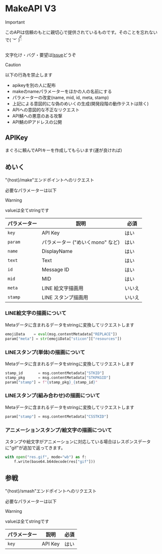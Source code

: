 # MakeAPI V3

> [!IMPORTANT]
> このAPIは信頼のもとに親切心で提供されているものです。そのことを忘れないで( ˙꒳​˙  )ིྀ
>
> 文字化け・バグ・要望は[Issue](https://github.com/MocA-Love/miq-api-doc/issues)どうぞ

> [!CAUTION]
> 以下の行為を禁止します
> - apikeyを別の人に配布
> - makeのnameパラメーターをほかの人の名前にする
> - パラメーターの改変(name, mid, id, meta, stamp)
> - 上記による意図的にな偽のめいくの生成(開発段階の動作テストは除く)
> - APIへの意図的な不正なリクエスト
> - API鯖への悪意のある攻撃
> - API鯖のIPアドレスの公開


## APIKey
まぐろに頼んでAPIキーを作成してもらいます(運が良ければ)


## めいく
"{host}/make"エンドポイントへのリクエスト

必要なパラメーターは以下
> [!WARNING]
> valueは全てstringです

| パラメーター | 説明                          | 必須 |
|--------------|-------------------------------|------|
| `key`        | API Key                       | はい  |
| `param`      | パラメーター ("めいくmono" など) | はい  |
| `name`       | DisplayName                    | はい  |
| `text`       | Text        | はい  |
| `id`         | Message ID                     | はい  |
| `mid`        | MID                 | はい  |
| `meta`       | LINE 絵文字描画用 | いいえ |
| `stamp`      | LINE スタンプ描画用   | いいえ |

### LINE絵文字の描画について
Metaデータに含まれるデータをstringに変換してリクエストします

```python
emojiData    = eval(msg.contentMetadata["REPLACE"])
param["meta"] = str(emojiData["sticon"]["resources"])
```

### LINEスタンプ(単体)の描画について
Metaデータに含まれるデータをstringに変換してリクエストします

```python
stamp_id       = msg.contentMetadata["STKID"]
stamp_pkg      = msg.contentMetadata["STKPKGID"]
param["stamp"] = f"{stamp_pkg}_{stamp_id}"
```

### LINEスタンプ(組み合わせ)の描画について
Metaデータに含まれるデータをstringに変換してリクエストします

```python
param["stamp"] = msg.contentMetadata["CSSTKID"]
```

### アニメーションスタンプ/絵文字の描画について
スタンプや絵文字がアニメーションに対応している場合はレスポンスデータに"gif"が追加で返ってきます。

```python
with open("res.gif", mode="wb") as f:
    f.write(base64.b64decode(res["gif"]))
```


## 参戦
"{host}/smash"エンドポイントへのリクエスト

必要なパラメーターは以下
> [!WARNING]
> valueは全てstringです

| パラメーター | 説明                          | 必須 |
|--------------|-------------------------------|------|
| `key`        | API Key                       | はい  |
